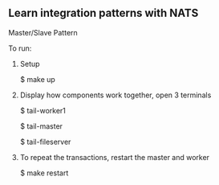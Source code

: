 ## Learn integration patterns with NATS ##

Master/Slave Pattern

To run:

1. Setup 

    $ make up 
    
2. Display how components work together, open 3 terminals 

    $ tail-worker1

    $ tail-master 

    $ tail-fileserver

3. To repeat the transactions, restart the master and worker

    $ make restart
